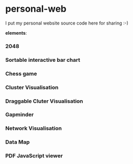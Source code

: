 # personal-web
I put my personal website source code here for sharing :-)

__elements__:
### 2048
### Sortable interactive bar chart
### Chess game
### Cluster Visualisation
### Draggable Cluter Visualisation
### Gapminder
### Network Visualisation
### Data Map
### PDF JavaScript viewer

